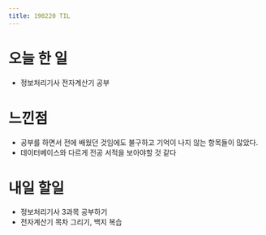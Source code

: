 ```yaml
---
title: 190220 TIL
---
```

# 오늘 한 일
- 정보처리기사 전자계산기 공부

# 느낀점 
- 공부를 하면서 전에 배웠던 것임에도 불구하고 기억이 나지 않는 항목들이 많았다.
- 데이터베이스와 다르게 전공 서적을 보아야할 것 같다

# 내일 할일 
- 정보처리기사 3과목 공부하기
- 전자계산기 목차 그리기, 백지 복습